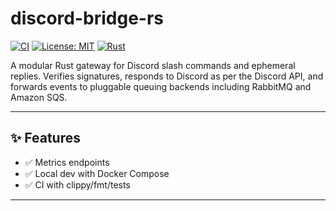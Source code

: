 # discord-bridge-rs  

[![CI](https://github.com/bdhanley/discord-bridge-rs/actions/workflows/rust-ci.yml/badge.svg)](https://github.com/bdhanley/discord-bridge-rs/actions/workflows/rust-ci.yml)
[![License: MIT](https://img.shields.io/badge/License-MIT-green.svg)](LICENSE)
[![Rust](https://img.shields.io/badge/rust-stable-blue.svg)](https://www.rust-lang.org/)

A modular Rust gateway for Discord slash commands and ephemeral replies. Verifies signatures, responds to Discord as per the Discord API, and forwards events to pluggable queuing backends including RabbitMQ and Amazon SQS.

---

## ✨ Features

- ✅ Metrics endpoints
- ✅ Local dev with Docker Compose
- ✅ CI with clippy/fmt/tests

---
